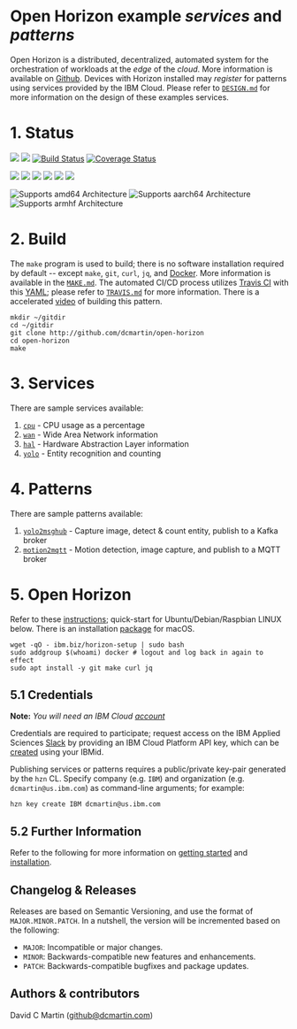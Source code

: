# Open Horizon example _services_ and _patterns_

Open Horizon is a distributed, decentralized, automated system for the orchestration of workloads at the _edge_ of the *cloud*.  More information is available on [Github][open-horizon].  Devices with Horizon installed may _register_ for patterns using services provided by the IBM Cloud.  Please refer to [`DESIGN.md`][design-md] for more information on the design of these examples services.

[design-md]: https://github.com/dcmartin/open-horizon/tree/master/DESIGN.md

# 1. Status

![](https://img.shields.io/github/license/dcmartin/open-horizon.svg?style=flat)
![](https://img.shields.io/github/release/dcmartin/open-horizon.svg?style=flat)
[![Build Status](https://travis-ci.org/dcmartin/open-horizon.svg?branch=master)](https://travis-ci.org/dcmartin/open-horizon)
[![Coverage Status](https://coveralls.io/repos/github/dcmartin/open-horizon/badge.svg?branch=master)](https://coveralls.io/github/dcmartin/open-horizon?branch=master)

![](https://img.shields.io/github/repo-size/dcmartin/open-horizon.svg?style=flat)
![](https://img.shields.io/github/last-commit/dcmartin/open-horizon.svg?style=flat)
![](https://img.shields.io/github/commit-activity/w/dcmartin/open-horizon.svg?style=flat)
![](https://img.shields.io/github/contributors/dcmartin/open-horizon.svg?style=flat)
![](https://img.shields.io/github/issues/dcmartin/open-horizon.svg?style=flat)
![](https://img.shields.io/github/tag/dcmartin/open-horizon.svg?style=flat)

![Supports amd64 Architecture][amd64-shield]
![Supports aarch64 Architecture][arm64-shield]
![Supports armhf Architecture][arm-shield]

[arm64-shield]: https://img.shields.io/badge/aarch64-yes-green.svg
[amd64-shield]: https://img.shields.io/badge/amd64-yes-green.svg
[arm-shield]: https://img.shields.io/badge/armhf-yes-green.svg

# 2. Build

The `make` program is used to build; there is no software installation required by default -- except `make`, `git`, `curl`, `jq`, and [Docker][docker-start].  More information is available in the [`MAKE.md`][make-md].  The automated CI/CD process utilizes [Travis CI][travis-ci] with this [YAML][travis-yaml]; please refer to [`TRAVIS.md`][travis-md] for more information. There is 
a accelerated [video][build-pattern-video] of building this pattern.

```
mkdir ~/gitdir
cd ~/gitdir
git clone http://github.com/dcmartin/open-horizon
cd open-horizon
make
```
[docker-start]: https://www.docker.com/get-started
[make-md]: https://github.com/dcmartin/open-horizon/blob/master/MAKE.md
[travis-md]: https://github.com/dcmartin/open-horizon/blob/master/TRAVIS.md
[travis-yaml]: https://github.com/dcmartin/open-horizon/blob/master/.travis.yml
[travis-ci]: https://travis-ci.org/
[build-pattern-video]: https://youtu.be/cv_rOdxXidA

# 3. Services

There are sample services available:

1. [`cpu`][cpu-service] -  CPU usage as a percentage
1. [`wan`][wan-service] -  Wide Area Network information
1. [`hal`][hal-service] -  Hardware Abstraction Layer information
1. [`yolo`][yolo-service] -  Entity recognition and counting

[yolo-service]: https://github.com/dcmartin/open-horizon/tree/master/yolo/README.md
[hal-service]: https://github.com/dcmartin/open-horizon/tree/master/hal/README.md
[cpu-service]: https://github.com/dcmartin/open-horizon/tree/master/cpu/README.md
[wan-service]: https://github.com/dcmartin/open-horizon/tree/master/wan/README.md

# 4. Patterns

There are sample patterns available:

1. [`yolo2msghub`][yolo2msghub-pattern] - Capture image, detect & count entity, publish to a Kafka broker
1. [`motion2mqtt`][motion2mqtt-pattern] - Motion detection, image capture, and publish to a MQTT broker

[yolo2msghub-pattern]: https://github.com/dcmartin/open-horizon/tree/master/yolo2msghub/README.md
[motion2mqtt-pattern]: https://github.com/dcmartin/open-horizon/tree/master/motion2mqtt/README.md

# 5. Open Horizon

Refer to these [instructions][setup]; quick-start for Ubuntu/Debian/Raspbian LINUX below. There is an installation [package][macos-install] for macOS.

```
wget -qO - ibm.biz/horizon-setup | sudo bash
sudo addgroup $(whoami) docker # logout and log back in again to effect
sudo apt install -y git make curl jq
```

## 5.1 Credentials

**Note:** _You will need an IBM Cloud [account][ibm-registration]_

Credentials are required to participate; request access on the IBM Applied Sciences [Slack][edge-slack] by providing an IBM Cloud Platform API key, which can be [created][ibm-apikeys] using your IBMid.

Publishing services or patterns requires a public/private key-pair generated by the `hzn` CL.  Specify company (e.g. `IBM`) and organization (e.g. `dcmartin@us.ibm.com`) as command-line arguments; for example:

```
hzn key create IBM dcmartin@us.ibm.com
```

## 5.2 Further Information 

Refer to the following for more information on [getting started][edge-fabric] and [installation][edge-install].

## Changelog & Releases

Releases are based on Semantic Versioning, and use the format
of ``MAJOR.MINOR.PATCH``. In a nutshell, the version will be incremented
based on the following:

- ``MAJOR``: Incompatible or major changes.
- ``MINOR``: Backwards-compatible new features and enhancements.
- ``PATCH``: Backwards-compatible bugfixes and package updates.

## Authors & contributors

David C Martin (github@dcmartin.com)

[commits]: https://github.com/dcmartin/open-horizon/commits/master
[contributors]: https://github.com/dcmartin/open-horizon/graphs/contributors
[dcmartin]: https://github.com/dcmartin
[edge-fabric]: https://console.test.cloud.ibm.com/docs/services/edge-fabric/getting-started.html
[edge-install]: https://console.test.cloud.ibm.com/docs/services/edge-fabric/adding-devices.html
[edge-slack]: https://ibm-appsci.slack.com/messages/edge-fabric-users/
[ibm-apikeys]: https://console.bluemix.net/iam/#/apikeys
[ibm-registration]: https://console.bluemix.net/registration/
[issue]: https://github.com/dcmartin/open-horizon/issues
[macos-install]: http://pkg.bluehorizon.network/macos
[open-horizon]: http://github.com/open-horizon/
[repository]: https://github.com/dcmartin/open-horizon
[setup]: https://github.com/dcmartin/open-horizon/blob/master/setup/README.md
